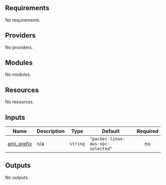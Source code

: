 <!-- BEGIN_TF_DOCS -->
## Requirements

No requirements.

## Providers

No providers.

## Modules

No modules.

## Resources

No resources.

## Inputs

| Name | Description | Type | Default | Required |
|------|-------------|------|---------|:--------:|
| <a name="input_ami_prefix"></a> [ami\_prefix](#input\_ami\_prefix) | n/a | `string` | `"packer-linux-aws-vpc-selected"` | no |

## Outputs

No outputs.
<!-- END_TF_DOCS -->